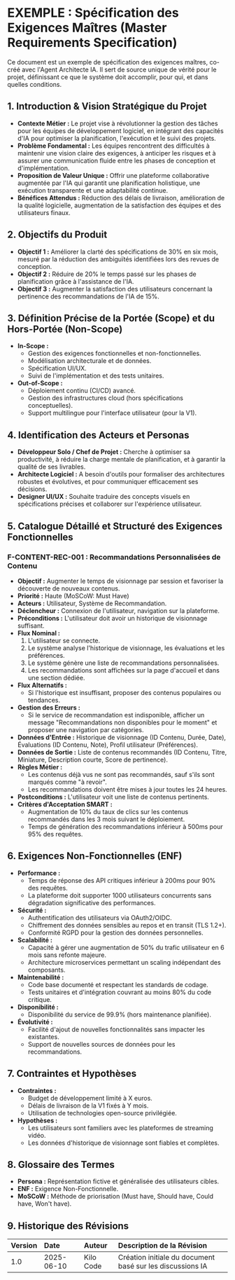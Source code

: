 # EXEMPLE : Spécification des Exigences Maîtres (Master Requirements Specification)

Ce document est un exemple de spécification des exigences maîtres, co-créé avec l'Agent Architecte IA. Il sert de source unique de vérité pour le projet, définissant ce que le système doit accomplir, pour qui, et dans quelles conditions.

## 1. Introduction & Vision Stratégique du Projet

*   **Contexte Métier :** Le projet vise à révolutionner la gestion des tâches pour les équipes de développement logiciel, en intégrant des capacités d'IA pour optimiser la planification, l'exécution et le suivi des projets.
*   **Problème Fondamental :** Les équipes rencontrent des difficultés à maintenir une vision claire des exigences, à anticiper les risques et à assurer une communication fluide entre les phases de conception et d'implémentation.
*   **Proposition de Valeur Unique :** Offrir une plateforme collaborative augmentée par l'IA qui garantit une planification holistique, une exécution transparente et une adaptabilité continue.
*   **Bénéfices Attendus :** Réduction des délais de livraison, amélioration de la qualité logicielle, augmentation de la satisfaction des équipes et des utilisateurs finaux.

## 2. Objectifs du Produit

*   **Objectif 1 :** Améliorer la clarté des spécifications de 30% en six mois, mesuré par la réduction des ambiguïtés identifiées lors des revues de conception.
*   **Objectif 2 :** Réduire de 20% le temps passé sur les phases de planification grâce à l'assistance de l'IA.
*   **Objectif 3 :** Augmenter la satisfaction des utilisateurs concernant la pertinence des recommandations de l'IA de 15%.

## 3. Définition Précise de la Portée (Scope) et du Hors-Portée (Non-Scope)

*   **In-Scope :**
    *   Gestion des exigences fonctionnelles et non-fonctionnelles.
    *   Modélisation architecturale et de données.
    *   Spécification UI/UX.
    *   Suivi de l'implémentation et des tests unitaires.
*   **Out-of-Scope :**
    *   Déploiement continu (CI/CD) avancé.
    *   Gestion des infrastructures cloud (hors spécifications conceptuelles).
    *   Support multilingue pour l'interface utilisateur (pour la V1).

## 4. Identification des Acteurs et Personas

*   **Développeur Solo / Chef de Projet :** Cherche à optimiser sa productivité, à réduire la charge mentale de planification, et à garantir la qualité de ses livrables.
*   **Architecte Logiciel :** A besoin d'outils pour formaliser des architectures robustes et évolutives, et pour communiquer efficacement ses décisions.
*   **Designer UI/UX :** Souhaite traduire des concepts visuels en spécifications précises et collaborer sur l'expérience utilisateur.

## 5. Catalogue Détaillé et Structuré des Exigences Fonctionnelles

### F-CONTENT-REC-001 : Recommandations Personnalisées de Contenu

*   **Objectif :** Augmenter le temps de visionnage par session et favoriser la découverte de nouveaux contenus.
*   **Priorité :** Haute (MoSCoW: Must Have)
*   **Acteurs :** Utilisateur, Système de Recommandation.
*   **Déclencheur :** Connexion de l'utilisateur, navigation sur la plateforme.
*   **Préconditions :** L'utilisateur doit avoir un historique de visionnage suffisant.
*   **Flux Nominal :**
    1.  L'utilisateur se connecte.
    2.  Le système analyse l'historique de visionnage, les évaluations et les préférences.
    3.  Le système génère une liste de recommandations personnalisées.
    4.  Les recommandations sont affichées sur la page d'accueil et dans une section dédiée.
*   **Flux Alternatifs :**
    *   Si l'historique est insuffisant, proposer des contenus populaires ou tendances.
*   **Gestion des Erreurs :**
    *   Si le service de recommandation est indisponible, afficher un message "Recommandations non disponibles pour le moment" et proposer une navigation par catégories.
*   **Données d'Entrée :** Historique de visionnage (ID Contenu, Durée, Date), Évaluations (ID Contenu, Note), Profil utilisateur (Préférences).
*   **Données de Sortie :** Liste de contenus recommandés (ID Contenu, Titre, Miniature, Description courte, Score de pertinence).
*   **Règles Métier :**
    *   Les contenus déjà vus ne sont pas recommandés, sauf s'ils sont marqués comme "à revoir".
    *   Les recommandations doivent être mises à jour toutes les 24 heures.
*   **Postconditions :** L'utilisateur voit une liste de contenus pertinents.
*   **Critères d'Acceptation SMART :**
    *   Augmentation de 10% du taux de clics sur les contenus recommandés dans les 3 mois suivant le déploiement.
    *   Temps de génération des recommandations inférieur à 500ms pour 95% des requêtes.

## 6. Exigences Non-Fonctionnelles (ENF)

*   **Performance :**
    *   Temps de réponse des API critiques inférieur à 200ms pour 90% des requêtes.
    *   La plateforme doit supporter 1000 utilisateurs concurrents sans dégradation significative des performances.
*   **Sécurité :**
    *   Authentification des utilisateurs via OAuth2/OIDC.
    *   Chiffrement des données sensibles au repos et en transit (TLS 1.2+).
    *   Conformité RGPD pour la gestion des données personnelles.
*   **Scalabilité :**
    *   Capacité à gérer une augmentation de 50% du trafic utilisateur en 6 mois sans refonte majeure.
    *   Architecture microservices permettant un scaling indépendant des composants.
*   **Maintenabilité :**
    *   Code base documenté et respectant les standards de codage.
    *   Tests unitaires et d'intégration couvrant au moins 80% du code critique.
*   **Disponibilité :**
    *   Disponibilité du service de 99.9% (hors maintenance planifiée).
*   **Évolutivité :**
    *   Facilité d'ajout de nouvelles fonctionnalités sans impacter les existantes.
    *   Support de nouvelles sources de données pour les recommandations.

## 7. Contraintes et Hypothèses

*   **Contraintes :**
    *   Budget de développement limité à X euros.
    *   Délais de livraison de la V1 fixés à Y mois.
    *   Utilisation de technologies open-source privilégiée.
*   **Hypothèses :**
    *   Les utilisateurs sont familiers avec les plateformes de streaming vidéo.
    *   Les données d'historique de visionnage sont fiables et complètes.

## 8. Glossaire des Termes

*   **Persona :** Représentation fictive et généralisée des utilisateurs cibles.
*   **ENF :** Exigence Non-Fonctionnelle.
*   **MoSCoW :** Méthode de priorisation (Must have, Should have, Could have, Won't have).

## 9. Historique des Révisions

| Version | Date       | Auteur | Description de la Révision                               |
| :------ | :--------- | :----- | :------------------------------------------------------- |
| 1.0     | 2025-06-10 | Kilo Code | Création initiale du document basé sur les discussions IA |